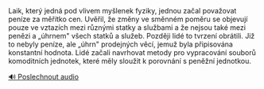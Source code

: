 <speak>
<prosody rate="95%">
<emphasis level="moderate">Laik, který jedná pod vlivem myšlenek fyziky, jednou začal považovat peníze za měřítko cen.</emphasis> <break time="400ms"/> <emphasis level="strong">Uvěřil, že změny ve směnném poměru se objevují pouze ve vztazích mezi různými statky a službami a že nejsou také mezi penězi a „úhrnem" všech statků a služeb.</emphasis> <break time="500ms"/> <prosody rate="90%">Později lidé to tvrzení obrátili. <break time="300ms"/> Již to nebyly peníze, ale „úhrn" prodejných věcí, jemuž byla připisována konstantní hodnota.</prosody> <break time="400ms"/> <emphasis level="moderate">Lidé začali navrhovat metody pro vypracování souborů komoditních jednotek, které měly sloužit k porovnání s peněžní jednotkou.</emphasis>
</prosody>

[🔊 Poslechnout audio](/data/7-paragraphs/audio/chapter_43/para_002-Laik-kter-jedn-pod-vlivem-mylenek-fyziky-jedn.mp3)
</speak> 